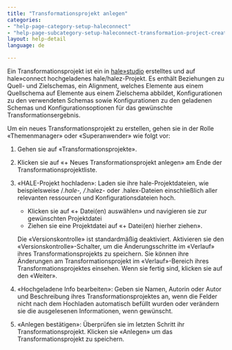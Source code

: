 ```yaml
---
title: "Transformationsprojekt anlegen"
categories:
- "help-page-category-setup-haleconnect"
- "help-page-subcategory-setup-haleconnect-transformation-project-create"
layout: help-detail
language: de

---
```


Ein Transformationsprojekt ist ein in [hale»studio](https://www.wetransform.to/products/halestudio/) erstelltes und auf hale»connect hochgeladenes hale/halez-Projekt. Es enthält Beziehungen zu Quell- und Zielschemas, ein Alignment, welches Elemente aus einem Quellschema auf Elemente aus einem Zielschema abbildet, Konfigurationen zu den verwendeten Schemas sowie Konfigurationen zu den geladenen Schemas und Konfigurationsoptionen für das gewünschte Transformationsergebnis.

Um ein neues Transformationsprojekt zu erstellen, gehen sie in der Rolle &laquo;Themenmanager&raquo; oder &laquo;Superanwender&raquo; wie folgt vor:

1. Gehen sie auf &laquo;Transformationsprojekte&raquo;.
2. Klicken sie auf &laquo;+ Neues Transformationsprojekt anlegen&raquo; am Ende der Transformationsprojektliste.
3. &laquo;HALE-Projekt hochladen&raquo;: Laden sie ihre hale-Projektdateien, wie beispielsweise /*.hale-, /*.halez- oder .halex-Dateien einschließlich aller relevanten ressourcen und Konfigurationsdateien hoch.

	*	Klicken sie auf &laquo;+ Datei(en) auswählen&raquo; und navigieren sie zur gewünschten Projektdatei
	*	Ziehen sie eine Projektdatei auf &laquo;+ Datei(en) hierher ziehen&raquo;.

	Die &laquo;Versionskontrolle&raquo; ist standardmäßig deaktiviert. Aktivieren sie den &laquo;Versionskontrolle&raquo;-Schalter, um die Änderungsschritte im &laquo;Verlauf&raquo; ihres Transformationsprojekts zu speichern. Sie können ihre Änderungen am Transformationsprojekt im &laquo;Verlauf&raquo;-Bereich ihres Transformationsprojektes einsehen. Wenn sie fertig sind, klicken sie auf den &laquo;Weiter&raquo;.

4. &laquo;Hochgeladene Info bearbeiten&raquo;: Geben sie Namen, Autorin oder Autor und Beschreibung ihres Transformationsprojektes an, wenn die Felder nicht nach dem Hochladen automatisch befüllt wurden oder verändern sie die ausgelesenen Informationen, wenn gewünscht.
5. &laquo;Anlegen bestätigen&raquo;: Überprüfen sie im letzten Schritt ihr Transformationsprojekt. Klicken sie &laquo;Anlegen&raquo; um das Transformationsprojekt zu speichern.
